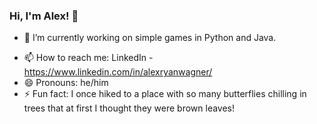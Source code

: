 ### Hi, I'm Alex! 👋

<!--
Try the StackEdit program if you're unfamiliar with Markdown files.
**AlexWagnerProfessional/AlexWagnerProfessional** is a ✨ _special_ ✨ repository because its `README.md` (this file) appears on your GitHub profile.
Here are some ideas to get you started:
-->
- 🔭 I’m currently working on simple games in Python and Java.
<!--
- 🌱 I’m currently learning ...
- 👯 I’m looking to collaborate on ...
- 🤔 I’m looking for help with ...
- 💬 Ask me about ...
-->
- 📫 How to reach me: LinkedIn - https://www.linkedin.com/in/alexryanwagner/
- 😄 Pronouns: he/him
- ⚡ Fun fact: I once hiked to a place with so many butterflies chilling in trees that at first I thought they were brown leaves!


